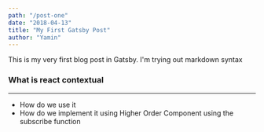 ```yaml
---
path: "/post-one"
date: "2018-04-13"
title: "My First Gatsby Post"
author: "Yamin"
---
```


This is my very first blog post in Gatsby. I'm trying out markdown syntax

### What is react contextual
***
* How do we use it
* How do we implement it using Higher Order Component using the subscribe function